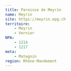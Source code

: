 ```yaml
---
title: Paroisse de Meyrin
name: Meyrin
site: https://meyrin.epg.ch
territoire:
    - Meyrin
    - Vernier
NPA:
    - 1214
    - 1217
meta:
    - Mategnin
region: Rhône-Mandement
---
```

